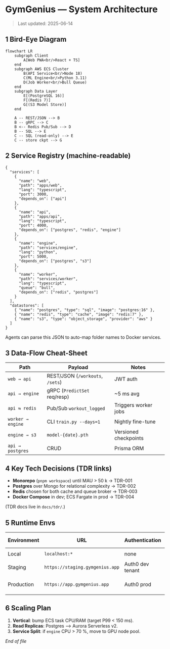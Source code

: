 # GymGenius — System Architecture

> Last updated: 2025-06-14

## 1 Bird-Eye Diagram

```mermaid
flowchart LR
    subgraph Client
        A[Web PWA<br/>React + TS]
    end
    subgraph AWS ECS Cluster
        B(API Service<br/>Node 18)
        C(ML Engine<br/>Python 3.11)
        D(Job Worker<br/>Bull Queue)
    end
    subgraph Data Layer
        E[(PostgreSQL 16)]
        F[(Redis 7)]
        G[(S3 Model Store)]
    end

    A -- REST/JSON --> B
    B -- gRPC --> C
    B <-- Redis Pub/Sub --> D
    B -- SQL --> E
    C -- SQL (read-only) --> E
    C -- store ckpt --> G
```

## 2 Service Registry (machine-readable)

```jsonc
{
  "services": [
    {
      "name": "web",
      "path": "apps/web",
      "lang": "typescript",
      "port": 3000,
      "depends_on": ["api"]
    },
    {
      "name": "api",
      "path": "apps/api",
      "lang": "typescript",
      "port": 4000,
      "depends_on": ["postgres", "redis", "engine"]
    },
    {
      "name": "engine",
      "path": "services/engine",
      "lang": "python",
      "port": 5000,
      "depends_on": ["postgres", "s3"]
    },
    {
      "name": "worker",
      "path": "services/worker",
      "lang": "typescript",
      "queue": "bull",
      "depends_on": ["redis", "postgres"]
    }
  ],
  "datastores": [
    { "name": "postgres", "type": "sql", "image": "postgres:16" },
    { "name": "redis", "type": "cache", "image": "redis:7" },
    { "name": "s3", "type": "object_storage", "provider": "aws" }
  ]
}
```

Agents can parse this JSON to auto-map folder names to Docker services.

## 3 Data-Flow Cheat-Sheet

| Path              | Payload                          | Notes                 |
| ----------------- | -------------------------------- | --------------------- |
| `web → api`       | REST/JSON (`/workouts`, `/sets`) | JWT auth              |
| `api → engine`    | gRPC (`PredictSet` req/resp)     | \~5 ms avg            |
| `api ⇆ redis`     | Pub/Sub `workout_logged`         | Triggers worker jobs  |
| `worker → engine` | CLI `train.py --days=1`          | Nightly fine-tune     |
| `engine → s3`     | `model-{date}.pth`               | Versioned checkpoints |
| `api → postgres`  | CRUD                             | Prisma ORM            |

## 4 Key Tech Decisions (TDR links)

* **Monorepo** (`pnpm workspace`) until MAU > 50 k → TDR-001
* **Postgres** over Mongo for relational complexity → TDR-002
* **Redis** chosen for both cache and queue broker → TDR-003
* **Docker Compose** in dev; ECS Fargate in prod → TDR-004

(TDR docs live in `docs/tdr/`.)

## 5 Runtime Envs

| Environment | URL                             | Authentication   | Deploy Trigger      |
| ----------- | ------------------------------- | ---------------- | ------------------- |
| Local       | `localhost:*`                   | none             | `make dev`          |
| Staging     | `https://staging.gymgenius.app` | Auth0 dev tenant | Merge → `main`      |
| Production  | `https://app.gymgenius.app`     | Auth0 prod       | GitHub Release `v*` |

## 6 Scaling Plan

1. **Vertical**: bump ECS task CPU/RAM (target P99 < 150 ms).
2. **Read Replicas**: Postgres --> Aurora Serverless v2.
3. **Service Split**: if `engine` CPU > 70 %, move to GPU node pool.

*End of file*
